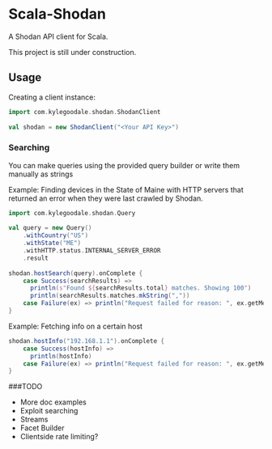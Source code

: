 # Scala-Shodan

A Shodan API client for Scala. 

This project is still under construction.



## Usage
Creating a client instance: 
```scala 
import com.kylegoodale.shodan.ShodanClient
 
val shodan = new ShodanClient("<Your API Key>")
```

### Searching 
You can make queries using the provided query builder or write them manually as strings

Example: Finding devices in the State of Maine with HTTP servers that returned an error when they were last crawled by Shodan.
```scala
import com.kylegoodale.shodan.Query
 
val query = new Query()
    .withCountry("US")
    .withState("ME")
    .withHTTP.status.INTERNAL_SERVER_ERROR
    .result
    
shodan.hostSearch(query).onComplete {
    case Success(searchResults) => 
      println(s"Found ${searchResults.total} matches. Showing 100")
      println(searchResults.matches.mkString(","))
    case Failure(ex) => println("Request failed for reason: ", ex.getMessage)
}
```

Example: Fetching info on a certain host

```scala
shodan.hostInfo("192.168.1.1").onComplete {
    case Success(hostInfo) => 
      println(hostInfo)
    case Failure(ex) => println("Request failed for reason: ", ex.getMessage)
}
```

###TODO
- More doc examples
- Exploit searching
- Streams
- Facet Builder
- Clientside rate limiting?
 
 


